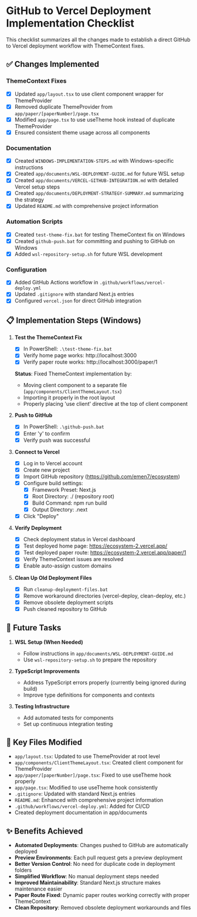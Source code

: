# GitHub to Vercel Deployment Implementation Checklist

This checklist summarizes all the changes made to establish a direct GitHub to Vercel deployment workflow with ThemeContext fixes.

## ✅ Changes Implemented

### ThemeContext Fixes

- [x] Updated `app/layout.tsx` to use client component wrapper for ThemeProvider
- [x] Removed duplicate ThemeProvider from `app/paper/[paperNumber]/page.tsx`
- [x] Modified `app/page.tsx` to use useTheme hook instead of duplicate ThemeProvider
- [x] Ensured consistent theme usage across all components

### Documentation

- [x] Created `WINDOWS-IMPLEMENTATION-STEPS.md` with Windows-specific instructions
- [x] Created `app/documents/WSL-DEPLOYMENT-GUIDE.md` for future WSL setup
- [x] Created `app/documents/VERCEL-GITHUB-INTEGRATION.md` with detailed Vercel setup steps
- [x] Created `app/documents/DEPLOYMENT-STRATEGY-SUMMARY.md` summarizing the strategy
- [x] Updated `README.md` with comprehensive project information

### Automation Scripts

- [x] Created `test-theme-fix.bat` for testing ThemeContext fix on Windows
- [x] Created `github-push.bat` for committing and pushing to GitHub on Windows
- [x] Added `wsl-repository-setup.sh` for future WSL development

### Configuration

- [x] Added GitHub Actions workflow in `.github/workflows/vercel-deploy.yml`
- [x] Updated `.gitignore` with standard Next.js entries
- [x] Configured `vercel.json` for direct GitHub integration

## 📋 Implementation Steps (Windows)

1. **Test the ThemeContext Fix**

   - [x] In PowerShell: `.\test-theme-fix.bat`
   - [x] Verify home page works: http://localhost:3000
   - [x] Verify paper route works: http://localhost:3000/paper/1

   **Status**: Fixed ThemeContext implementation by:

   - Moving client component to a separate file (`app/components/ClientThemeLayout.tsx`)
   - Importing it properly in the root layout
   - Properly placing 'use client' directive at the top of client component

2. **Push to GitHub**

   - [x] In PowerShell: `.\github-push.bat`
   - [x] Enter 'y' to confirm
   - [x] Verify push was successful

3. **Connect to Vercel**

   - [x] Log in to Vercel account
   - [x] Create new project
   - [x] Import GitHub repository (https://github.com/emen7/ecosystem)
   - [x] Configure build settings:
     - [x] Framework Preset: Next.js
     - [x] Root Directory: ./ (repository root)
     - [x] Build Command: npm run build
     - [x] Output Directory: .next
   - [x] Click "Deploy"

4. **Verify Deployment**
   - [x] Check deployment status in Vercel dashboard
   - [x] Test deployed home page: https://ecosystem-2.vercel.app/
   - [x] Test deployed paper route: https://ecosystem-2.vercel.app/paper/1
   - [x] Verify ThemeContext issues are resolved
   - [x] Enable auto-assign custom domains
5. **Clean Up Old Deployment Files**
   - [x] Run `cleanup-deployment-files.bat`
   - [x] Remove workaround directories (vercel-deploy, clean-deploy, etc.)
   - [x] Remove obsolete deployment scripts
   - [x] Push cleaned repository to GitHub

## 📝 Future Tasks

1. **WSL Setup (When Needed)**

   - Follow instructions in `app/documents/WSL-DEPLOYMENT-GUIDE.md`
   - Use `wsl-repository-setup.sh` to prepare the repository

2. **TypeScript Improvements**

   - Address TypeScript errors properly (currently being ignored during build)
   - Improve type definitions for components and contexts

3. **Testing Infrastructure**
   - Add automated tests for components
   - Set up continuous integration testing

## 🧩 Key Files Modified

- `app/layout.tsx`: Updated to use ThemeProvider at root level
- `app/components/ClientThemeLayout.tsx`: Created client component for ThemeProvider
- `app/paper/[paperNumber]/page.tsx`: Fixed to use useTheme hook properly
- `app/page.tsx`: Modified to use useTheme hook consistently
- `.gitignore`: Updated with standard Next.js entries
- `README.md`: Enhanced with comprehensive project information
- `.github/workflows/vercel-deploy.yml`: Added for CI/CD
- Created deployment documentation in app/documents

## ✨ Benefits Achieved

- **Automated Deployments**: Changes pushed to GitHub are automatically deployed
- **Preview Environments**: Each pull request gets a preview deployment
- **Better Version Control**: No need for duplicate code in deployment folders
- **Simplified Workflow**: No manual deployment steps needed
- **Improved Maintainability**: Standard Next.js structure makes maintenance easier
- **Paper Route Fixed**: Dynamic paper routes working correctly with proper ThemeContext
- **Clean Repository**: Removed obsolete deployment workarounds and files
